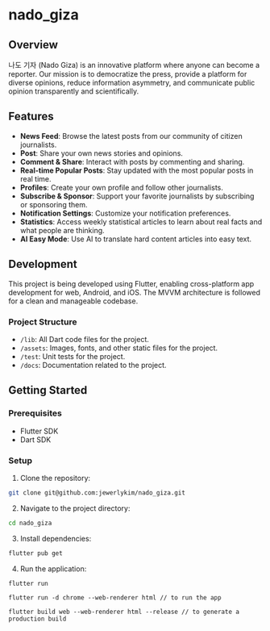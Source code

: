 # nado_giza

## Overview

나도 기자 (Nado Giza) is an innovative platform where anyone can become a reporter. Our mission is to democratize the press, provide a platform for diverse opinions, reduce information asymmetry, and communicate public opinion transparently and scientifically.

## Features

- **News Feed**: Browse the latest posts from our community of citizen journalists.
- **Post**: Share your own news stories and opinions.
- **Comment & Share**: Interact with posts by commenting and sharing.
- **Real-time Popular Posts**: Stay updated with the most popular posts in real time.
- **Profiles**: Create your own profile and follow other journalists.
- **Subscribe & Sponsor**: Support your favorite journalists by subscribing or sponsoring them.
- **Notification Settings**: Customize your notification preferences.
- **Statistics**: Access weekly statistical articles to learn about real facts and what people are thinking.
- **AI Easy Mode**: Use AI to translate hard content articles into easy text.

## Development

This project is being developed using Flutter, enabling cross-platform app development for web, Android, and iOS. The MVVM architecture is followed for a clean and manageable codebase.

### Project Structure

- `/lib`: All Dart code files for the project.
- `/assets`: Images, fonts, and other static files for the project.
- `/test`: Unit tests for the project.
- `/docs`: Documentation related to the project.

## Getting Started

### Prerequisites

- Flutter SDK
- Dart SDK

### Setup

1. Clone the repository:

```bash
git clone git@github.com:jewerlykim/nado_giza.git
```

2. Navigate to the project directory:

```bash
cd nado_giza
```

3. Install dependencies:

```bash
flutter pub get
```

4. Run the application:

```bash
flutter run
```

```
flutter run -d chrome --web-renderer html // to run the app

flutter build web --web-renderer html --release // to generate a production build
```
